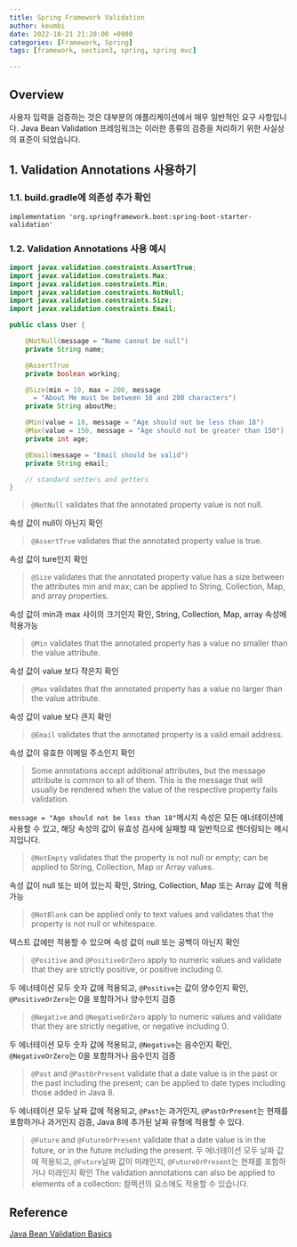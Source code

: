 ```yaml
---
title: Spring Framework Validation
author: keumbi
date: 2022-10-21 21:20:00 +0900
categories: [Framework, Spring]
tags: [framework, section3, spring, spring mvc]

---
```


## Overview
사용자 입력을 검증하는 것은 대부분의 애플리케이션에서 매우 일반적인 요구 사항입니다.
Java Bean Validation 프레임워크는 이러한 종류의 검증을 처리하기 위한 사실상의 표준이 되었습니다.

## 1. Validation Annotations 사용하기

### 1.1. build.gradle에 의존성 추가 확인
```
implementation 'org.springframework.boot:spring-boot-starter-validation'
```

### 1.2. Validation Annotations 사용 예시
```java
import javax.validation.constraints.AssertTrue;
import javax.validation.constraints.Max;
import javax.validation.constraints.Min;
import javax.validation.constraints.NotNull;
import javax.validation.constraints.Size;
import javax.validation.constraints.Email;

public class User {

    @NotNull(message = "Name cannot be null")
    private String name;

    @AssertTrue
    private boolean working;

    @Size(min = 10, max = 200, message
      = "About Me must be between 10 and 200 characters")
    private String aboutMe;

    @Min(value = 18, message = "Age should not be less than 18")
    @Max(value = 150, message = "Age should not be greater than 150")
    private int age;

    @Email(message = "Email should be valid")
    private String email;

    // standard setters and getters
}
```

> `@NotNull` validates that the annotated property value is not null.

속성 값이 null이 아닌지 확인

> `@AssertTrue` validates that the annotated property value is true.

속성 값이 ture인지 확인

> `@Size` validates that the annotated property value has a size between the attributes min and max; can be applied to String, Collection, Map, and array properties.

속성 값이 min과 max 사이의 크기인지 확인, String, Collection, Map, array 속성에 적용가능

> `@Min` validates that the annotated property has a value no smaller than the value attribute.

속성 값이 value 보다 작은지 확인

> `@Max` validates that the annotated property has a value no larger than the value attribute.

속성 값이 value 보다 큰지 확인

> `@Email` validates that the annotated property is a valid email address.

속성 값이 유효한 이메일 주소인지 확인

> Some annotations accept additional attributes, but the message attribute is common to all of them. This is the message that will usually be rendered when the value of the respective property fails validation.

`message = "Age should not be less than 18"`메시지 속성은 모든 애너테이션에 사용할 수 있고, 해당 속성의 값이 유효성 검사에 실패할 때 일반적으로 렌더링되는 메시지입니다.


> `@NotEmpty` validates that the property is not null or empty; can be applied to String, Collection, Map or Array values.

속성 값이 null 또는 비어 있는지 확인, String, Collection, Map 또는 Array 값에 적용 가능

> `@NotBlank` can be applied only to text values and validates that the property is not null or whitespace.

텍스트 값에만 적용할 수 있으며 속성 값이 null 또는 공백이 아닌지 확인

> `@Positive` and `@PositiveOrZero` apply to numeric values and validate that they are strictly positive, or positive including 0.

두 에너테이션 모두 숫자 값에 적용되고, `@Positive`는 값이 양수인지 확인, `@PositiveOrZero`는 0을 포함하거나 양수인지 검증

> `@Negative` and `@NegativeOrZero` apply to numeric values and validate that they are strictly negative, or negative including 0.

두 에너테이션 모두 숫자 값에 적용되고, `@Negative`는 음수인지 확인, `@NegativeOrZero`는 0을 포함하거나 음수인지 검증

> `@Past` and `@PastOrPresent` validate that a date value is in the past or the past including the present; can be applied to date types including those added in Java 8.

두 에너테이션 모두 날짜 값에 적용되고, `@Past`는 과거인지, `@PastOrPresent`는 현재를 포함하거나 과거인지 검증, Java 8에 추가된 날짜 유형에 적용할 수 있다.

> `@Future` and `@FutureOrPresent` validate that a date value is in the future, or in the future including the present.
두 에너테이션 모두 날짜 값에 적용되고, `@Future`날짜 값이 미래인지, `@FutureOrPresent`는 현재를 포함하거나 미래인지 확인
The validation annotations can also be applied to elements of a collection: 컬렉션의 요소에도 적용할 수 있습니다.





## Reference
[Java Bean Validation Basics](https://www.baeldung.com/javax-validation)


